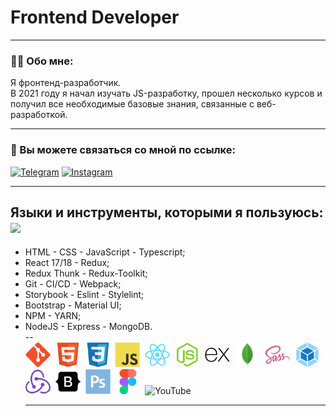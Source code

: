 # Frontend Developer

---

### :man_technologist: Обо мне:

Я фронтенд-разработчик.  
В 2021 году я начал изучать JS-разработку, прошел несколько курсов и получил все необходимые базовые знания, связанные с веб-разработкой.


---
### 🤝 Вы можете связаться со мной по ссылке:
  [![Telegram](https://img.shields.io/badge/-telegram-red?color=white&logo=telegram&logoColor=black)](https://t.me/AlanSalons)
  [![Instagram](https://img.shields.io/badge/-Instagram-red?color=white&logo=instagram&logoColor=black)](https://www.instagram.com/adam._it/)
 

---

<h2>Языки и инструменты, которыми я пользуюсь:<img src="https://media.giphy.com/media/WUlplcMpOCEmTGBtBW/giphy.gif" width="30px"> </h2>
<ul>
<li>HTML - CSS - JavaScript - Typescript;</li>
<li>React 17/18 - Redux;</li>
<li>Redux Thunk - Redux-Toolkit;</li>
<li> Git - CI/CD - Webpack;</li>
<li> Storybook - Eslint - Stylelint;</li>
<li> Bootstrap - Material UI;</li>
<li> NPM - YARN;</li>
<li> NodeJS - Express - MongoDB.</li>
--
<div>
  <img src="https://github.com/devicons/devicon/blob/master/icons/git/git-original.svg" title="git" alt="git" width="40" height="40"/>&nbsp
  <img src="https://github.com/devicons/devicon/blob/master/icons/html5/html5-original.svg" title="html5" alt="html5" width="40" height="40"/>&nbsp
  <img src="https://github.com/devicons/devicon/blob/master/icons/css3/css3-original.svg" title="css" alt="css" width="40" height="40"/>&nbsp
  <img src="https://github.com/devicons/devicon/blob/master/icons/javascript/javascript-original.svg" title="javascript" alt="javascript" width="40" height="40"/>&nbsp
  <img src="https://github.com/devicons/devicon/blob/master/icons/react/react-original.svg" title="reactjs" alt="reactjs" width="40" height="40"/>&nbsp
  <img src="https://github.com/devicons/devicon/blob/master/icons/nodejs/nodejs-original.svg" title="nodejs" alt="nodejs" width="40" height="40"/>&nbsp
  <img src="https://github.com/devicons/devicon/blob/master/icons/express/express-original.svg" title="express" alt="express" width="40" height="40"/>&nbsp
  <img src="https://github.com/devicons/devicon/blob/master/icons/mongodb/mongodb-original.svg" title="mongodb" alt="mongodb" width="40" height="40"/>&nbsp
  <img src="https://github.com/devicons/devicon/blob/master/icons/sass/sass-original.svg" title="sass/scss" alt="sass/scss" width="40" height="40"/>&nbsp;
  <img src="https://github.com/devicons/devicon/blob/master/icons/webpack/webpack-original.svg" title="webpack" alt="webpack" width="40" height="40"/>&nbsp;
  <img src="https://github.com/devicons/devicon/blob/master/icons/redux/redux-original.svg" title="redux" alt="redux" width="40" height="40"/>&nbsp;
  <img src="https://github.com/devicons/devicon/blob/master/icons/bootstrap/bootstrap-plain.svg" title="redux" alt="redux" width="40" height="40"/>&nbsp;
    <img src="https://github.com/devicons/devicon/blob/master/icons/photoshop/photoshop-plain.svg" title="photoshop" alt="photoshop" width="40" height="40"/>&nbsp;
  <img src="https://github.com/devicons/devicon/blob/master/icons/figma/figma-original.svg" title="figma" alt="figma" width="40" height="40"/>&nbsp;
  <img src="https://upload.wikimedia.org/wikipedia/commons/9/9e/YouTube_Logo_%282013-2017%29.svg" title="YouTube" alt="YouTube" width="40" height="40"/>&nbsp;
</div>

---
<div>

</div>

